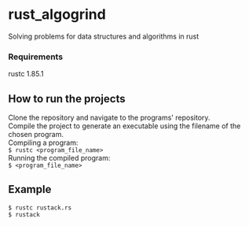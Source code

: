 # rust_algogrind  
Solving problems for data structures and algorithms in rust  

### Requirements  
rustc 1.85.1  

## How to run the projects  
Clone the repository and navigate to the programs' repository.  
Compile the project to generate an executable using the filename of 
the chosen program.  
Compiling a program:  
`$ rustc <program_file_name>`  
Running the compiled program:  
`$ <program_file_name>`  

## Example  
`$ rustc rustack.rs`  
`$ rustack`
